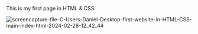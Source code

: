 This is my first page in HTML & CSS.

![screencapture-file-C-Users-Daniel-Desktop-first-website-in-HTML-CSS-main-index-html-2024-02-28-12_42_44](https://github.com/frontenddan/first-website-in-HTML-CSS/assets/122943548/6d281b76-2b2a-4302-9f11-516314dad6d1)
